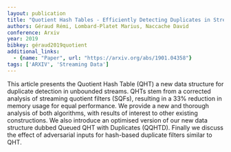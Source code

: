 ```yaml
---
layout: publication
title: "Quotient Hash Tables - Efficiently Detecting Duplicates in Streaming Data"
authors: Géraud Rémi, Lombard-Platet Marius, Naccache David
conference: Arxiv
year: 2019
bibkey: géraud2019quotient
additional_links:
  - {name: "Paper", url: "https://arxiv.org/abs/1901.04358"}
tags: ['ARXIV', 'Streaming Data']
---
```

This article presents the Quotient Hash Table (QHT) a new data structure for duplicate detection in unbounded streams. QHTs stem from a corrected analysis of streaming quotient filters (SQFs), resulting in a 33\% reduction in memory usage for equal performance. We provide a new and thorough analysis of both algorithms, with results of interest to other existing constructions. We also introduce an optimised version of our new data structure dubbed Queued QHT with Duplicates (QQHTD). Finally we discuss the effect of adversarial inputs for hash-based duplicate filters similar to QHT.